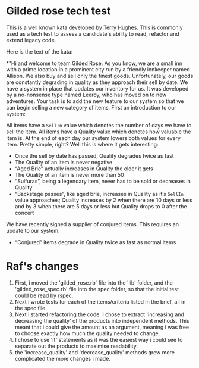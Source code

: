 # Gilded rose tech test

This is a well known kata developed by [Terry Hughes](http://iamnotmyself.com/2011/02/13/refactor-this-the-gilded-rose-kata/). This is commonly used as a tech test to assess a candidate's ability to read, refactor and extend legacy code.

Here is the text of the kata:

*"Hi and welcome to team Gilded Rose. As you know, we are a small inn with a prime location in a prominent city run by a friendly innkeeper named Allison. We also buy and sell only the finest goods. Unfortunately, our goods are constantly degrading in quality as they approach their sell by date. We have a system in place that updates our inventory for us. It was developed by a no-nonsense type named Leeroy, who has moved on to new adventures. Your task is to add the new feature to our system so that we can begin selling a new category of items. First an introduction to our system:

All items have a `SellIn` value which denotes the number of days we have to sell the item. All items have a Quality value which denotes how valuable the item is. At the end of each day our system lowers both values for every item. Pretty simple, right? Well this is where it gets interesting:

- Once the sell by date has passed, Quality degrades twice as fast
- The Quality of an item is never negative
- “Aged Brie” actually increases in Quality the older it gets
- The Quality of an item is never more than 50
- “Sulfuras”, being a legendary item, never has to be sold or decreases in Quality
- “Backstage passes”, like aged brie, increases in Quality as it’s `SellIn` value approaches; Quality increases by 2 when there are 10 days or less and by 3 when there are 5 days or less but Quality drops to 0 after the concert

We have recently signed a supplier of conjured items. This requires an update to our system:

* “Conjured” items degrade in Quality twice as fast as normal items

# Raf's changes

1. First, i moved the 'gilded_rose.rb' file into the 'lib' folder, and the 'gilded_rose_spec.rb' file into the spec folder, so that the initial test could be read by rspec.
2. Next i wrote tests for each of the items/criteria listed in the brief, all in the spec file. 
3. Next i started refactoring the code. I chose to extract 'increasing and decreasing the quality' of the products into independent methods.
This meant that i could give the amount as an argument, meaning i was free to choose exactly how much the quality needed to change. 
4. I chose to use 'if' statements as it was the easiest way i could see to separate out the products to maximise readability. 
5. the 'increase_quality' and 'decrease_quality' methods grew more complicated the more changes i made. 
